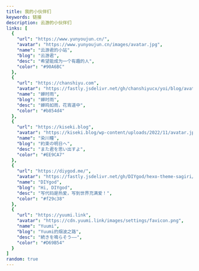 ```yaml
---
title: 我的小伙伴们
keywords: 链接
description: 云游的小伙伴们
links: [
  {
    "url": "https://www.yunyoujun.cn/",
    "avatar": "https://www.yunyoujun.cn/images/avatar.jpg",
    "name": "云游君的小站",
    "blog": "云游君",
    "desc": "希望能成为一个有趣的人",
    "color": "#90A6BC"
  },
  {
    "url": "https://chanshiyu.com",
    "avatar": "https://fastly.jsdelivr.net/gh/chanshiyucx/yoi/blog/avatar.jpg",
    "name": "蝉时雨",
    "blog": "蝉时雨",
    "desc": "蝉鸣如雨，花宵道中",
    "color": "#b854d4"
  },
  {
    "url": "https://kiseki.blog",
    "avatar": "https://kiseki.blog/wp-content/uploads/2022/11/avatar.jpg",
    "name": "染川瞳",
    "blog": "約束の明日へ",
    "desc": "また君を思い出すよ",
    "color": "#EE9CA7"
  },
  {
    "url": "https://diygod.me/",
    "avatar": "https://fastly.jsdelivr.net/gh/DIYgod/hexo-theme-sagiri/source/images/DIYgod-avatar2.webp",
    "name": "DIYgod",
    "blog": "Hi, DIYgod",
    "desc": "写代码是热爱，写到世界充满爱！",
    "color": "#f29c38"
  },
  {
    "url": "https://yuumi.link",
    "avatar": "https://cdn.yuumi.link/images/settings/favicon.png",
    "name": "Yuumi",
    "blog": "Yuumi的烟波之路",
    "desc": "続きを鳴らそう——",
    "color": "#D69B54"
  }
]
random: true
---
```


<YunLinks :links="frontmatter.links" :random="frontmatter.random" />
